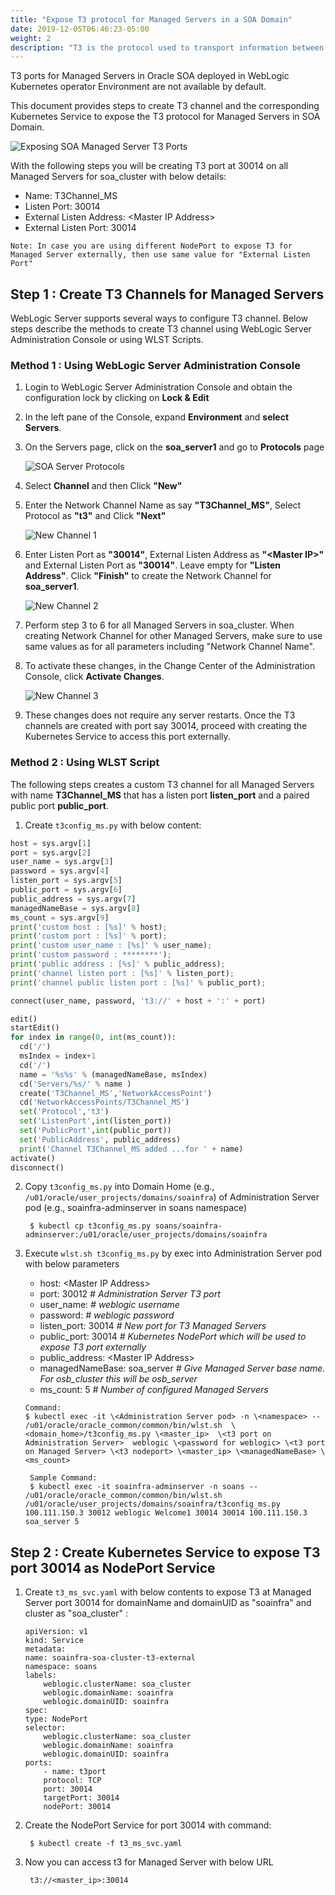 ```yaml
---
title: "Expose T3 protocol for Managed Servers in a SOA Domain"
date: 2019-12-05T06:46:23-05:00
weight: 2
description: "T3 is the protocol used to transport information between WebLogic Servers and other types of Java programs."
---
```


T3 ports for Managed Servers in Oracle SOA deployed in WebLogic Kubernetes operator Environment are not available by default.

This document provides steps to create T3 channel and the corresponding Kubernetes Service to expose the T3 protocol for Managed Servers in SOA Domain.

![Exposing SOA Managed Server T3 Ports](images/ExposeSOAMST3.png)

With the following steps you will be creating T3 port at 30014 on all Managed Servers for soa_cluster with below details:

* Name: T3Channel_MS
* Listen Port:  30014
* External Listen Address: \<Master IP Address> 
* External Listen Port:  30014

`Note: In case you are using different NodePort to expose T3 for Managed Server externally, then use same value for "External Listen Port"`

## Step 1 : Create T3 Channels for Managed Servers

WebLogic Server supports several ways to configure T3 channel. Below steps describe the methods to create T3 channel using WebLogic Server Administration Console or using WLST Scripts.

### Method 1 : Using WebLogic Server Administration Console

1. Login to WebLogic Server Administration  Console and obtain the configuration lock by clicking on **Lock & Edit**

2. In the left pane of the Console, expand **Environment** and **select Servers**.

3. On the Servers page, click on the **soa_server1** and go to **Protocols** page

    ![SOA Server Protocols](images/soa_server1_protocols.jpg)

4. Select **Channel** and then Click **"New"**

5. Enter the Network Channel Name as say **"T3Channel_MS"**, Select Protocol as **"t3"** and Click **"Next"**

    ![New Channel 1](images/soa_server1_t3_newchannel1.jpg)

6. Enter Listen Port as **"30014"**, External Listen Address as **"\<Master IP>"** and External Listen Port as **"30014"**. Leave empty for **"Listen Address"**. Click **"Finish"** to create the Network Channel for **soa_server1**.

    ![New Channel 2](images/soa_server1_t3_newchannel2.jpg)

7. Perform step 3 to 6 for all Managed Servers in soa_cluster. When creating Network Channel for other Managed Servers, make sure to use same values as for all parameters including "Network Channel Name".

8. To activate these changes, in the Change Center of the Administration Console, click **Activate Changes**. 

    ![New Channel 3](images/soa_server1_t3_newchannel3.jpg)

9. These changes does not require any server restarts. Once the T3 channels are created with port say 30014, proceed with creating the Kubernetes Service to access this port externally. 

### Method 2 : Using WLST Script

The following steps creates a custom T3 channel for all Managed Servers with name **T3Channel_MS** that has a listen port **listen_port** and a paired public port **public_port**.

1. Create `t3config_ms.py` with below content:

``` Python
host = sys.argv[1]
port = sys.argv[2]
user_name = sys.argv[3]
password = sys.argv[4]
listen_port = sys.argv[5]
public_port = sys.argv[6]
public_address = sys.argv[7]
managedNameBase = sys.argv[8]
ms_count = sys.argv[9]
print('custom host : [%s]' % host);
print('custom port : [%s]' % port);
print('custom user_name : [%s]' % user_name);
print('custom password : ********');
print('public address : [%s]' % public_address);
print('channel listen port : [%s]' % listen_port);
print('channel public listen port : [%s]' % public_port);

connect(user_name, password, 't3://' + host + ':' + port)

edit()
startEdit()
for index in range(0, int(ms_count)):
  cd('/')
  msIndex = index+1
  cd('/')
  name = '%s%s' % (managedNameBase, msIndex)
  cd('Servers/%s/' % name )
  create('T3Channel_MS','NetworkAccessPoint')
  cd('NetworkAccessPoints/T3Channel_MS')
  set('Protocol','t3')
  set('ListenPort',int(listen_port))
  set('PublicPort',int(public_port))
  set('PublicAddress', public_address)
  print('Channel T3Channel_MS added ...for ' + name)
activate()
disconnect()
```

2. Copy `t3config_ms.py` into Domain Home (e.g., `/u01/oracle/user_projects/domains/soainfra`) of Administration Server pod (e.g., soainfra-adminserver in soans namespace)

        $ kubectl cp t3config_ms.py soans/soainfra-adminserver:/u01/oracle/user_projects/domains/soainfra

3. Execute `wlst.sh t3config_ms.py` by exec into Administration Server pod with below parameters

    * host: \<Master IP Address>
    * port:  30012 *# Administration Server T3 port*
    * user_name: *# weblogic username*
    * password:  *# weblogic password*
    * listen_port: 30014 *# New port for T3 Managed Servers*
    * public_port: 30014 *# Kubernetes NodePort which will be used to expose T3 port externally*
    * public_address: \<Master IP Address>    
    * managedNameBase: soa_server *# Give Managed Server base name. For osb_cluster this will be osb_server*
    * ms_count: 5 *# Number of configured Managed Servers* 

    ```
    Command:
    $ kubectl exec -it \<Administration Server pod> -n \<namespace> -- /u01/oracle/oracle_common/common/bin/wlst.sh  \<domain_home>/t3config_ms.py \<master_ip>  \<t3 port on Administration Server>  weblogic \<password for weblogic> \<t3 port on Managed Server> \<t3 nodeport> \<master_ip> \<managedNameBase> \<ms_count>
    ```
        Sample Command:
        $ kubectl exec -it soainfra-adminserver -n soans -- /u01/oracle/oracle_common/common/bin/wlst.sh /u01/oracle/user_projects/domains/soainfra/t3config_ms.py 100.111.150.3 30012 weblogic Welcome1 30014 30014 100.111.150.3 soa_server 5

## Step 2 : Create Kubernetes Service to expose T3 port 30014 as NodePort Service

1. Create `t3_ms_svc.yaml` with below contents to expose T3 at Managed Server port 30014 for domainName and domainUID as "soainfra" and  cluster as "soa_cluster" :

    ```
    apiVersion: v1
    kind: Service
    metadata:
    name: soainfra-soa-cluster-t3-external
    namespace: soans
    labels:
        weblogic.clusterName: soa_cluster
        weblogic.domainName: soainfra
        weblogic.domainUID: soainfra
    spec:
    type: NodePort
    selector:
        weblogic.clusterName: soa_cluster
        weblogic.domainName: soainfra
        weblogic.domainUID: soainfra
    ports:
        - name: t3port
        protocol: TCP
        port: 30014
        targetPort: 30014
        nodePort: 30014
    ```

2. Create the NodePort Service for port 30014 with command:

        $ kubectl create -f t3_ms_svc.yaml

3. Now you can access t3 for Managed Server with below URL

        t3://<master_ip>:30014

